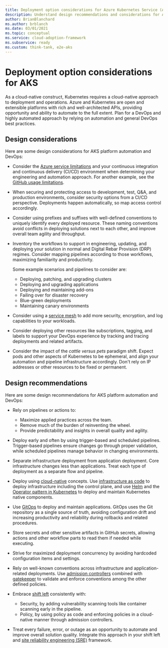 ```yaml
---
title: Deployment option considerations for Azure Kubernetes Service (AKS)
description: Understand design recommendations and considerations for Azure Kubernetes Service (AKS) platform automation and DevOps.
author: BrianBlanchard
ms.author: brblanch
ms.date: 03/01/2021
ms.topic: conceptual
ms.service: cloud-adoption-framework
ms.subservice: ready
ms.custom: think-tank, e2e-aks
---
```


# Deployment option considerations for AKS

As a cloud-native construct, Kubernetes requires a cloud-native approach to deployment and operations. Azure and Kubernetes are open and extensible platforms with rich and well-architected APIs, providing opportunity and ability to automate to the full extent. Plan for a DevOps and highly automated approach by relying on automation and general DevOps best practices.

## Design considerations

Here are some design considerations for AKS platform automation and DevOps:

- Consider the [Azure service limitations](/azure/azure-resource-manager/management/azure-subscription-service-limits) and your continuous integration and continuous delivery (CI/CD) environment when determining your engineering and automation approach. For another example, see the [GitHub usage limitations](https://docs.github.com/actions/reference/usage-limits-billing-and-administration).

- When securing and protecting access to development, test, Q&A, and production environments, consider security options from a CI/CD perspective. Deployments happen automatically, so map access control accordingly.

- Consider using prefixes and suffixes with well-defined conventions to uniquely identify every deployed resource. These naming conventions avoid conflicts in deploying solutions next to each other, and improve overall team agility and throughput.

- Inventory the workflows to support in engineering, updating, and deploying your solution in normal and Digital Rebar Provision (DRP) regimes. Consider mapping pipelines according to those workflows, maximizing familiarity and productivity.

  Some example scenarios and pipelines to consider are:
  - Deploying, patching, and upgrading clusters
  - Deploying and upgrading applications
  - Deploying and maintaining add-ons
  - Failing over for disaster recovery
  - Blue-green deployments
  - Maintaining canary environments

- Consider using a [service mesh](/azure/aks/servicemesh-about) to add more security, encryption, and log capabilities to your workloads.

- Consider deploying other resources like subscriptions, tagging, and labels to support your DevOps experience by tracking and tracing deployments and related artifacts.

- Consider the impact of the *cattle versus pets* paradigm shift. Expect pods and other aspects of Kubernetes to be ephemeral, and align your automation and pipeline infrastructure accordingly. Don't rely on IP addresses or other resources to be fixed or permanent.

## Design recommendations

Here are some design recommendations for AKS platform automation and DevOps:

- Rely on pipelines or actions to:
  - Maximize applied practices across the team.
  - Remove much of the burden of reinventing the wheel.
  - Provide predictability and insights in overall quality and agility.

- Deploy early and often by using trigger-based and scheduled pipelines. Trigger-based pipelines ensure changes go through proper validation, while scheduled pipelines manage behavior in changing environments.

- Separate infrastructure deployment from application deployment. Core infrastructure changes less than applications. Treat each type of deployment as a separate flow and pipeline.

- Deploy using [cloud-native](/dotnet/architecture/cloud-native/introduction) concepts. Use [infrastructure as code](/azure/devops/learn/what-is-infrastructure-as-code) to deploy infrastructure including the control plane, and use [Helm](https://helm.sh/) and the [Operator pattern in Kubernetes](https://kubernetes.io/docs/concepts/extend-kubernetes/operator/) to deploy and maintain Kubernetes native components.

- Use [GitOps](/azure/azure-arc/kubernetes/tutorial-use-gitops-connected-cluster) to deploy and maintain applications. GitOps uses the Git repository as a single source of truth, avoiding configuration drift and increasing productivity and reliability during rollbacks and related procedures.

- Store secrets and other sensitive artifacts in GitHub secrets, allowing actions and other workflow parts to read them if needed while executing.

- Strive for maximized deployment concurrency by avoiding hardcoded configuration items and settings.

- Rely on well-known conventions across infrastructure and application-related deployments. Use [admission controllers](https://kubernetes.io/blog/2019/03/21/a-guide-to-kubernetes-admission-controllers/) combined with [gatekeeper](https://github.com/open-policy-agent/gatekeeper) to validate and enforce conventions among the other defined policies.

- Embrace [shift left](/azure/devops/learn/devops-at-microsoft/shift-left-make-testing-fast-reliable) consistently with:
  - Security, by adding vulnerability scanning tools like container scanning early in the pipeline.
  - Policy, by using policy as code and enforcing policies in a cloud-native manner through admission controllers.

- Treat every failure, error, or outage as an opportunity to automate and improve overall solution quality. Integrate this approach in your shift left and [site reliability engineering (SRE)](/azure/site-reliability-engineering/) framework.
